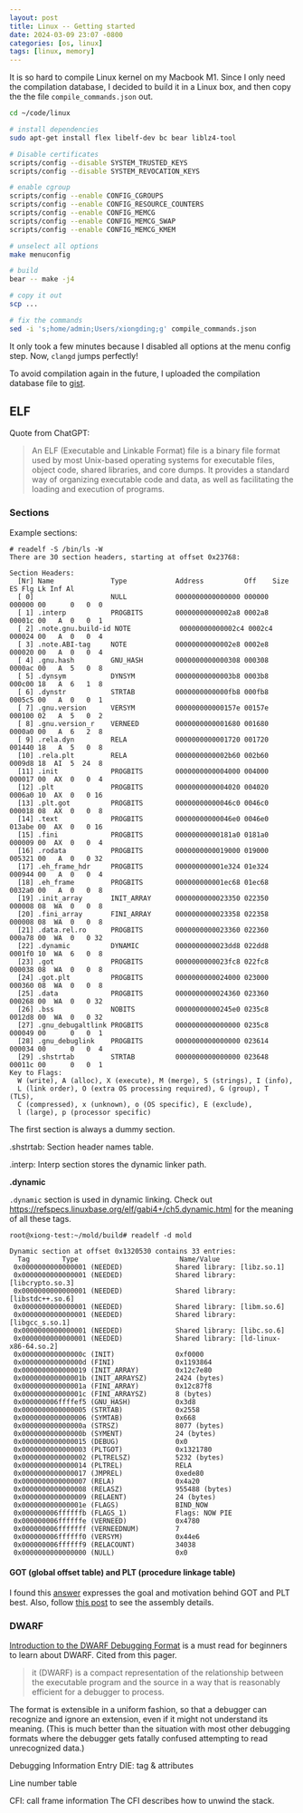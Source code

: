 ```yaml
---
layout: post
title: Linux -- Getting started
date: 2024-03-09 23:07 -0800
categories: [os, linux]
tags: [linux, memory]
---
```


It is so hard to compile Linux kernel on my Macbook M1. Since I only need the
compilation database, I decided to build it in a Linux box, and then copy the
the file `compile_commands.json` out.

```bash
cd ~/code/linux

# install dependencies
sudo apt-get install flex libelf-dev bc bear liblz4-tool

# Disable certificates
scripts/config --disable SYSTEM_TRUSTED_KEYS
scripts/config --disable SYSTEM_REVOCATION_KEYS

# enable cgroup
scripts/config --enable CONFIG_CGROUPS
scripts/config --enable CONFIG_RESOURCE_COUNTERS
scripts/config --enable CONFIG_MEMCG
scripts/config --enable CONFIG_MEMCG_SWAP
scripts/config --enable CONFIG_MEMCG_KMEM

# unselect all options
make menuconfig

# build
bear -- make -j4

# copy it out
scp ...

# fix the commands
sed -i 's;home/admin;Users/xiongding;g' compile_commands.json
```

It only took a few minutes because I disabled all options at the menu config
step. Now, `clangd` jumps perfectly!

To avoid compilation again in the future, I uploaded the compilation database
file to
[gist](https://gist.github.com/dingxiong/c4c02343cf68382f0fc83b505c61443d).

## ELF

Quote from ChatGPT:

> An ELF (Executable and Linkable Format) file is a binary file format used by
> most Unix-based operating systems for executable files, object code, shared
> libraries, and core dumps. It provides a standard way of organizing
> executable code and data, as well as facilitating the loading and execution
> of programs.

### Sections

Example sections:

```
# readelf -S /bin/ls -W
There are 30 section headers, starting at offset 0x23768:

Section Headers:
  [Nr] Name              Type            Address          Off    Size   ES Flg Lk Inf Al
  [ 0]                   NULL            0000000000000000 000000 000000 00      0   0  0
  [ 1] .interp           PROGBITS        00000000000002a8 0002a8 00001c 00   A  0   0  1
  [ 2] .note.gnu.build-id NOTE            00000000000002c4 0002c4 000024 00   A  0   0  4
  [ 3] .note.ABI-tag     NOTE            00000000000002e8 0002e8 000020 00   A  0   0  4
  [ 4] .gnu.hash         GNU_HASH        0000000000000308 000308 0000ac 00   A  5   0  8
  [ 5] .dynsym           DYNSYM          00000000000003b8 0003b8 000c00 18   A  6   1  8
  [ 6] .dynstr           STRTAB          0000000000000fb8 000fb8 0005c5 00   A  0   0  1
  [ 7] .gnu.version      VERSYM          000000000000157e 00157e 000100 02   A  5   0  2
  [ 8] .gnu.version_r    VERNEED         0000000000001680 001680 0000a0 00   A  6   2  8
  [ 9] .rela.dyn         RELA            0000000000001720 001720 001440 18   A  5   0  8
  [10] .rela.plt         RELA            0000000000002b60 002b60 0009d8 18  AI  5  24  8
  [11] .init             PROGBITS        0000000000004000 004000 000017 00  AX  0   0  4
  [12] .plt              PROGBITS        0000000000004020 004020 0006a0 10  AX  0   0 16
  [13] .plt.got          PROGBITS        00000000000046c0 0046c0 000018 08  AX  0   0  8
  [14] .text             PROGBITS        00000000000046e0 0046e0 013abe 00  AX  0   0 16
  [15] .fini             PROGBITS        00000000000181a0 0181a0 000009 00  AX  0   0  4
  [16] .rodata           PROGBITS        0000000000019000 019000 005321 00   A  0   0 32
  [17] .eh_frame_hdr     PROGBITS        000000000001e324 01e324 000944 00   A  0   0  4
  [18] .eh_frame         PROGBITS        000000000001ec68 01ec68 0032a0 00   A  0   0  8
  [19] .init_array       INIT_ARRAY      0000000000023350 022350 000008 08  WA  0   0  8
  [20] .fini_array       FINI_ARRAY      0000000000023358 022358 000008 08  WA  0   0  8
  [21] .data.rel.ro      PROGBITS        0000000000023360 022360 000a78 00  WA  0   0 32
  [22] .dynamic          DYNAMIC         0000000000023dd8 022dd8 0001f0 10  WA  6   0  8
  [23] .got              PROGBITS        0000000000023fc8 022fc8 000038 08  WA  0   0  8
  [24] .got.plt          PROGBITS        0000000000024000 023000 000360 08  WA  0   0  8
  [25] .data             PROGBITS        0000000000024360 023360 000268 00  WA  0   0 32
  [26] .bss              NOBITS          00000000000245e0 0235c8 0012d8 00  WA  0   0 32
  [27] .gnu_debugaltlink PROGBITS        0000000000000000 0235c8 000049 00      0   0  1
  [28] .gnu_debuglink    PROGBITS        0000000000000000 023614 000034 00      0   0  4
  [29] .shstrtab         STRTAB          0000000000000000 023648 00011c 00      0   0  1
Key to Flags:
  W (write), A (alloc), X (execute), M (merge), S (strings), I (info),
  L (link order), O (extra OS processing required), G (group), T (TLS),
  C (compressed), x (unknown), o (OS specific), E (exclude),
  l (large), p (processor specific)
```

The first section is always a dummy section.

.shstrtab: Section header names table.

.interp: Interp section stores the dynamic linker path.

**.dynamic**

`.dynamic` section is used in dynamic linking. Check out
https://refspecs.linuxbase.org/elf/gabi4+/ch5.dynamic.html for the meaning of
all these tags.

```
root@xiong-test:~/mold/build# readelf -d mold

Dynamic section at offset 0x1320530 contains 33 entries:
  Tag        Type                         Name/Value
 0x0000000000000001 (NEEDED)             Shared library: [libz.so.1]
 0x0000000000000001 (NEEDED)             Shared library: [libcrypto.so.3]
 0x0000000000000001 (NEEDED)             Shared library: [libstdc++.so.6]
 0x0000000000000001 (NEEDED)             Shared library: [libm.so.6]
 0x0000000000000001 (NEEDED)             Shared library: [libgcc_s.so.1]
 0x0000000000000001 (NEEDED)             Shared library: [libc.so.6]
 0x0000000000000001 (NEEDED)             Shared library: [ld-linux-x86-64.so.2]
 0x000000000000000c (INIT)               0xf0000
 0x000000000000000d (FINI)               0x1193864
 0x0000000000000019 (INIT_ARRAY)         0x12c7e80
 0x000000000000001b (INIT_ARRAYSZ)       2424 (bytes)
 0x000000000000001a (FINI_ARRAY)         0x12c87f8
 0x000000000000001c (FINI_ARRAYSZ)       8 (bytes)
 0x000000006ffffef5 (GNU_HASH)           0x3d8
 0x0000000000000005 (STRTAB)             0x2558
 0x0000000000000006 (SYMTAB)             0x668
 0x000000000000000a (STRSZ)              8077 (bytes)
 0x000000000000000b (SYMENT)             24 (bytes)
 0x0000000000000015 (DEBUG)              0x0
 0x0000000000000003 (PLTGOT)             0x1321780
 0x0000000000000002 (PLTRELSZ)           5232 (bytes)
 0x0000000000000014 (PLTREL)             RELA
 0x0000000000000017 (JMPREL)             0xede80
 0x0000000000000007 (RELA)               0x4a20
 0x0000000000000008 (RELASZ)             955488 (bytes)
 0x0000000000000009 (RELAENT)            24 (bytes)
 0x000000000000001e (FLAGS)              BIND_NOW
 0x000000006ffffffb (FLAGS_1)            Flags: NOW PIE
 0x000000006ffffffe (VERNEED)            0x4780
 0x000000006fffffff (VERNEEDNUM)         7
 0x000000006ffffff0 (VERSYM)             0x44e6
 0x000000006ffffff9 (RELACOUNT)          34038
 0x0000000000000000 (NULL)               0x0
```

#### GOT (global offset table) and PLT (procedure linkage table)

I found this
[answer](https://reverseengineering.stackexchange.com/a/20214/43649) expresses
the goal and motivation behind GOT and PLT best. Also, follow
[this post](https://www.technovelty.org/linux/plt-and-got-the-key-to-code-sharing-and-dynamic-libraries.html)
to see the assembly details.

### DWARF

[Introduction to the DWARF Debugging Format](https://dwarfstd.org/doc/Debugging%20using%20DWARF-2012.pdf)
is a must read for beginners to learn about DWARF. Cited from this pager.

> it (DWARF) is a compact representation of the relationship between the
> executable program and the source in a way that is reasonably efficient for a
> debugger to process.

The format is extensible in a uniform fashion, so that a debugger can recognize
and ignore an extension, even if it might not understand its meaning. (This is
much better than the situation with most other debugging formats where the
debugger gets fatally confused attempting to read unrecognized data.)

Debugging Information Entry DIE: tag & attributes

Line number table

CFI: call frame information The CFI describes how to unwind the stack.
